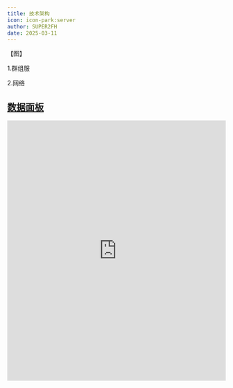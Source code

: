 ```yaml
---
title: 技术架构
icon: icon-park:server
author: SUPER2FH
date: 2025-03-11
---
```



【图】

1.群组服

2.网络


## **[数据面板](https://plan.npucraft.com)**
<iframe
src="https://plan.npucraft.com"
width="100%"
height="600px"
frameborder="0"
allowfullscreen>
</iframe>